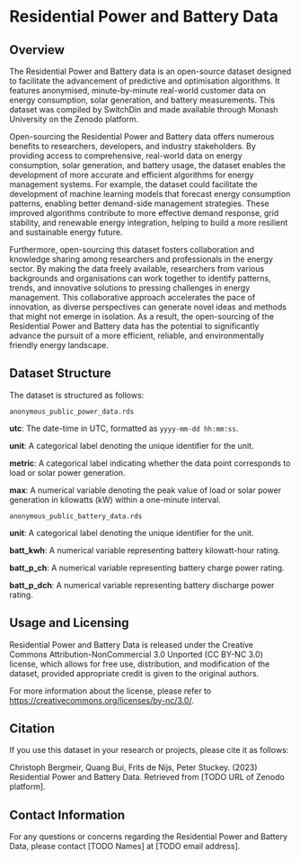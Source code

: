 # Residential Power and Battery Data

## Overview

The Residential Power and Battery data is an open-source dataset designed to facilitate the advancement of predictive and optimisation algorithms. It features anonymised, minute-by-minute real-world customer data on energy consumption, solar generation, and battery measurements. This dataset was compiled by SwitchDin and made available through Monash University on the Zenodo platform.

Open-sourcing the Residential Power and Battery data offers numerous benefits to researchers, developers, and industry stakeholders. By providing access to comprehensive, real-world data on energy consumption, solar generation, and battery usage, the dataset enables the development of more accurate and efficient algorithms for energy management systems. For example, the dataset could facilitate the development of machine learning models that forecast energy consumption patterns, enabling better demand-side management strategies. These improved algorithms contribute to more effective demand response, grid stability, and renewable energy integration, helping to build a more resilient and sustainable energy future.

Furthermore, open-sourcing this dataset fosters collaboration and knowledge sharing among researchers and professionals in the energy sector. By making the data freely available, researchers from various backgrounds and organisations can work together to identify patterns, trends, and innovative solutions to pressing challenges in energy management. This collaborative approach accelerates the pace of innovation, as diverse perspectives can generate novel ideas and methods that might not emerge in isolation. As a result, the open-sourcing of the Residential Power and Battery data has the potential to significantly advance the pursuit of a more efficient, reliable, and environmentally friendly energy landscape.

## Dataset Structure

The dataset is structured as follows:

`anonymous_public_power_data.rds`

**utc**: The date-time in UTC, formatted as `yyyy-mm-dd hh:mm:ss`.

**unit**: A categorical label denoting the unique identifier for the unit.

**metric**: A categorical label indicating whether the data point corresponds to load or solar power generation.

**max**: A numerical variable denoting the peak value of load or solar power generation in kilowatts (kW) within a one-minute interval.

`anonymous_public_battery_data.rds`

**unit**: A categorical label denoting the unique identifier for the unit.

**batt_kwh**: A numerical variable representing battery kilowatt-hour rating.

**batt_p_ch**: A numerical variable representing battery charge power rating.

**batt_p_dch**: A numerical variable representing battery discharge power rating.

## Usage and Licensing

Residential Power and Battery Data is released under the Creative Commons Attribution-NonCommercial 3.0 Unported (CC BY-NC 3.0) license, which allows for free use, distribution, and modification of the dataset, provided appropriate credit is given to the original authors.

For more information about the license, please refer to https://creativecommons.org/licenses/by-nc/3.0/.

## Citation

If you use this dataset in your research or projects, please cite it as follows:

Christoph Bergmeir, Quang Bui, Frits de Nijs, Peter Stuckey. (2023) Residential Power and Battery Data. Retrieved from [TODO URL of Zenodo platform].

## Contact Information

For any questions or concerns regarding the Residential Power and Battery Data, please contact [TODO Names] at [TODO email address].

